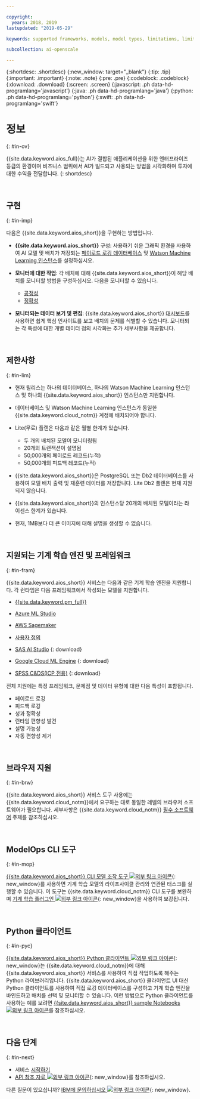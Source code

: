 ```yaml
---

copyright:
  years: 2018, 2019
lastupdated: "2019-05-29"

keywords: supported frameworks, models, model types, limitations, limits

subcollection: ai-openscale

---
```


{:shortdesc: .shortdesc}
{:new_window: target="_blank"}
{:tip: .tip}
{:important: .important}
{:note: .note}
{:pre: .pre}
{:codeblock: .codeblock}
{:download: .download}
{:screen: .screen}
{:javascript: .ph data-hd-programlang='javascript'}
{:java: .ph data-hd-programlang='java'}
{:python: .ph data-hd-programlang='python'}
{:swift: .ph data-hd-programlang='swift'}

# 정보
{: #in-ov}

{{site.data.keyword.aios_full}}는 AI가 결합된 애플리케이션을 위한 엔터프라이즈 등급의 환경이며 비즈니스 범위에서 AI가 빌드되고 사용되는 방법을 시각화하며 투자에 대한 수익을 전달합니다.
{: shortdesc}

<p>&nbsp;</p>

## 구현
{: #in-imp}

다음은 {{site.data.keyword.aios_short}}을 구현하는 방법입니다.

- **{{site.data.keyword.aios_short}}** 구성: 사용하기 쉬운 그래픽 환경을 사용하여 AI 모델 및 배치가 저장되는 [페이로드 로깅 데이터베이스](/docs/services/ai-openscale?topic=ai-openscale-connect-db) 및 [Watson Machine Learning 인스턴스](/docs/services/ai-openscale?topic=ai-openscale-wml-connect)를 설정하십시오.

- **모니터에 대한 작업**: 각 배치에 대해 {{site.data.keyword.aios_short}}이 해당 배치를 모니터할 방법을 구성하십시오. 다음을 모니터할 수 있습니다.

    - [공정성](/docs/services/ai-openscale?topic=ai-openscale-mf-monitor)
    - [정확성](/docs/services/ai-openscale?topic=ai-openscale-acc-monitor)

- **모니터되는 데이터 보기 및 편집**: {{site.data.keyword.aios_short}} [대시보드](/docs/services/ai-openscale?topic=ai-openscale-io-ov)를 사용하면 쉽게 핵심 인사이트를 보고 배치의 문제를 식별할 수 있습니다. 모니터되는 각 특성에 대한 개별 데이터 점의 시각화는 추가 세부사항을 제공합니다.

<p>&nbsp;</p>

## 제한사항
{: #in-lim}

- 현재 릴리스는 하나의 데이터베이스, 하나의 Watson Machine Learning 인스턴스 및 하나의 {{site.data.keyword.aios_short}} 인스턴스만 지원합니다.

- 데이터베이스 및 Watson Machine Learning 인스턴스가 동일한 {{site.data.keyword.cloud_notm}} 계정에 배치되어야 합니다.

- Lite(무료) 플랜은 다음과 같은 월별 한계가 있습니다.

    - 두 개의 배치된 모델이 모니터링됨
    - 20개의 트랜잭션이 설명됨
    - 50,000개의 페이로드 레코드(누적)
    - 50,000개의 피드백 레코드(누적)

- {{site.data.keyword.aios_short}}은 PostgreSQL 또는 Db2 데이터베이스를 사용하여 모델 배치 출력 및 재훈련 데이터를 저장합니다. Lite Db2 플랜은 현재 지원되지 않습니다.

- {{site.data.keyword.aios_short}}의 인스턴스당 20개의 배치된 모델이라는 라이센스 한계가 있습니다.

- 현재, 1MB보다 더 큰 이미지에 대해 설명을 생성할 수 없습니다.

<p>&nbsp;</p>


## 지원되는 기계 학습 엔진 및 프레임워크
{: #in-fram}

{{site.data.keyword.aios_short}} 서비스는 다음과 같은 기계 학습 엔진을 지원합니다. 각 런타임은 다음 프레임워크에서 작성되는 모델을 지원합니다.

- [{{site.data.keyword.pm_full}}](/docs/services/ai-openscale?topic=ai-openscale-frmwrks-wml#frmwrks-wml) 
- [Azure ML Studio](/docs/services/ai-openscale?topic=ai-openscale-frmwrks-azure#frmwrks-azure)
- [AWS Sagemaker](/docs/services/ai-openscale?topic=ai-openscale-frmwrks-aws-sage#frmwrks-aws-sage)
- [사용자 정의](/docs/services/ai-openscale?topic=ai-openscale-frmwrks-custom#frmwrks-custom)


- [SAS AI Studio](/docs/services/ai-openscale?topic=ai-openscale-frmwrks-sas#frmwrks-sas)
{: download}
- [Google Cloud ML Engine](/docs/services/ai-openscale?topic=ai-openscale-frmwrks-google#frmwrks-google)
{: download}
- [SPSS C&DS(ICP 전용)](/docs/services/ai-openscale?topic=ai-openscale-frmwrks-spss#frmwrks-spss)
{: download}

전체 지원에는 특정 프레임워크, 문제점 및 데이터 유형에 대한 다음 특성이 포함됩니다.

- 페이로드 로깅	
- 피드백 로깅	
- 성과 정확성	
- 런타임 편향성 발견	
- 설명 가능성	
- 자동 편향성 제거

<p>&nbsp;</p>

## 브라우저 지원
{: #in-brw}

{{site.data.keyword.aios_short}} 서비스 도구 사용에는 {{site.data.keyword.cloud_notm}}에서 요구하는 대로 동일한 레벨의 브라우저 소프트웨어가 필요합니다. 세부사항은 {{site.data.keyword.cloud_notm}} [필수 소프트웨어](/docs/overview?topic=overview-prereqs-platform#browsers-platform) 주제를 참조하십시오.

<p>&nbsp;</p>

## ModelOps CLI 도구
{: #in-mop}

[{{site.data.keyword.aios_short}} CLI 모델 조작 도구 ![외부 링크 아이콘](../../icons/launch-glyph.svg "외부 링크 아이콘")](https://github.com/IBM-Watson/aiopenscale-modelops-cli){: new_window}를 사용하면 기계 학습 모델의 라이프사이클 관리와 연관된 태스크를 실행할 수 있습니다. 이 도구는 {{site.data.keyword.cloud_notm}} CLI 도구를 보완하며 [기계 학습 플러그인 ![외부 링크 아이콘](../../icons/launch-glyph.svg "외부 링크 아이콘")](https://www.ibm.com/support/knowledgecenter/DSXDOC/analyze-data/ml_dlaas_environment.html){: new_window}을 사용하여 보강됩니다.

<p>&nbsp;</p>

## Python 클라이언트
{: #in-pyc}

[{{site.data.keyword.aios_short}} Python 클라이언트 ![외부 링크 아이콘](../../icons/launch-glyph.svg "외부 링크 아이콘")](http://ai-openscale-python-client.mybluemix.net/){: new_window}는 {{site.data.keyword.cloud_notm}}에 대해 {{site.data.keyword.aios_short}} 서비스를 사용하여 직접 작업하도록 해주는 Python 라이브러리입니다. {{site.data.keyword.aios_short}} 클라이언트 UI 대신 Python 클라이언트를 사용하여 직접 로깅 데이터베이스를 구성하고 기계 학습 엔진을 바인드하고 배치를 선택 및 모니터할 수 있습니다. 이런 방법으로 Python 클라이언트를 사용하는 예를 보려면 [{{site.data.keyword.aios_short}} sample Notebooks ![외부 링크 아이콘](../../icons/launch-glyph.svg "외부 링크 아이콘")](https://github.com/pmservice/ai-openscale-tutorials/tree/master/notebooks)를 참조하십시오.

<p>&nbsp;</p>

## 다음 단계
{: #in-next}

- 서비스 [시작하기](/docs/services/ai-openscale?topic=ai-openscale-gettingstarted)
- [API 참조 자료 ![외부 링크 아이콘](../../icons/launch-glyph.svg "외부 링크 아이콘")](https://{DomainName}/apidocs/ai-openscale){: new_window}를 참조하십시오.

다른 질문이 있으십니까? [IBM에 문의하십시오 ![외부 링크 아이콘](../../icons/launch-glyph.svg "외부 링크 아이콘")](https://www.ibm.com/account/reg/us-en/signup?formid=MAIL-watson){: new_window}.
